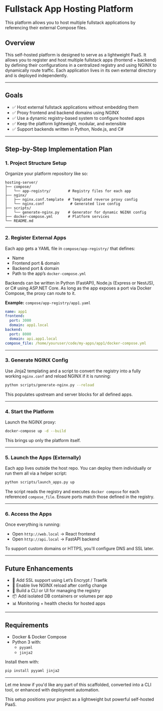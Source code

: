 # Fullstack App Hosting Platform

This platform allows you to host multiple fullstack applications by referencing their external Compose files.

## Overview

This self-hosted platform is designed to serve as a lightweight PaaS. It allows you to register and host multiple fullstack apps (frontend + backend) by defining their configurations in a centralized registry and using NGINX to dynamically route traffic. Each application lives in its own external directory and is deployed independently.

---

## Goals

- ✅ Host external fullstack applications without embedding them
- ✅ Proxy frontend and backend domains using NGINX
- ✅ Use a dynamic registry-based system to configure hosted apps
- ✅ Keep the platform lightweight, modular, and extensible
- ✅ Support backends written in Python, Node.js, and C#

---

## Step-by-Step Implementation Plan

### 1. **Project Structure Setup**

Organize your platform repository like so:

```
hosting-server/
├── compose/
│   └── app-registry/        # Registry files for each app
├── nginx/
│   ├── nginx.conf.template  # Templated reverse proxy config
│   └── nginx.conf            # Generated live config
├── scripts/
│   └── generate-nginx.py    # Generator for dynamic NGINX config
├── docker-compose.yml       # Platform services
└── README.md
```

---

### 2. **Register External Apps**

Each app gets a YAML file in `compose/app-registry/` that defines:
  - Name
  - Frontend port & domain
  - Backend port & domain
  - Path to the app’s `docker-compose.yml`

Backends can be written in Python (FastAPI), Node.js (Express or NestJS), or C# using ASP.NET Core. As long as the app exposes a port via Docker Compose, the proxy can route to it.

**Example:** `compose/app-registry/app1.yaml`
```yaml
name: app1
frontend:
  port: 3000
  domain: app1.local
backend:
  port: 8000
  domain: api.app1.local
compose_file: /home/youruser/code/my-apps/app1/docker-compose.yml
```

---

### 3. **Generate NGINX Config**

Use Jinja2 templating and a script to convert the registry into a fully working `nginx.conf` and reload NGINX if it is running:
```bash
python scripts/generate-nginx.py --reload
```
This populates upstream and server blocks for all defined apps.

---

### 4. **Start the Platform**

Launch the NGINX proxy:
```bash
docker-compose up -d --build
```
This brings up only the platform itself.

---

### 5. **Launch the Apps (Externally)**

Each app lives outside the host repo. You can deploy them individually or run them all via a helper script:
```bash
python scripts/launch_apps.py up
```
The script reads the registry and executes `docker compose` for each referenced `compose_file`. Ensure ports match those defined in the registry.

---

### 6. **Access the Apps**

Once everything is running:
- Open `http://web.local` → React frontend
- Open `http://api.local` → FastAPI backend

To support custom domains or HTTPS, you'll configure DNS and SSL later.

---

## Future Enhancements

- 🔐 Add SSL support using Let’s Encrypt / Traefik
- 🔄 Enable live NGINX reload after config change
- 🧠 Build a CLI or UI for managing the registry
- 📦 Add isolated DB containers or volumes per app
- 📊 Monitoring + health checks for hosted apps

---

## Requirements

- Docker & Docker Compose
- Python 3 with:
  - `pyyaml`
  - `jinja2`

Install them with:
```bash
pip install pyyaml jinja2
```

---

Let me know if you'd like any part of this scaffolded, converted into a CLI tool, or enhanced with deployment automation.

This setup positions your project as a lightweight but powerful self-hosted PaaS.
